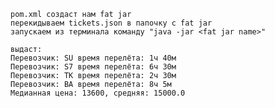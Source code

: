 	pom.xml создаст нам fat jar
	перекидываем tickets.json в папочку с fat jar
	запускаем из терминала команду "java -jar <fat jar name>"
	
	выдаст: 
	Перевозчик: SU время перелёта: 1ч 40м 
	Перевозчик: S7 время перелёта: 6ч 30м 
	Перевозчик: TK время перелёта: 2ч 30м 
	Перевозчик: BA время перелёта: 8ч 5м 
	Медианная цена: 13600, средняя: 15000.0
